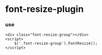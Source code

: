 # font-resize-plugin

### use

	<div class="font-resize-group"></div>
	<script>
		$('.font-resize-group').FontResize();
	</script>

